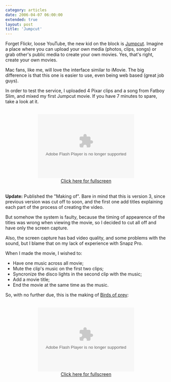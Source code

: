 ```yaml
---
category: articles
date: 2006-04-07 06:00:00
extended: true
layout: post
title: 'Jumpcut'
---
```


<p>Forget Flickr, loose YouTube, the new kid on the block is <a href="http://jumpcut.com/">Jumpcut</a>. Imagine a place where you can upload your own media (photos, clips, songs) or grab other's public media to create your own movies. Yes, that's right, create your own movies.</p><p>Mac fans, like me, will love the interface similar to iMovie. The big difference is that this one is easier to use, even being web based (great job guys).</p><p>In order to test the service, I uploaded 4 Pixar clips and a song from Fatboy Slim, and mixed my first Jumpcut movie. If you have 7 minutes to spare, take a look at it.</p>
<!--more-->
<p><center><br><object width="300" height="200"><param name="movie" value="http://www.jumpcut.com/media/flash/jump.swf" /><param name="flashvars" value="asset_type=movie&asset_id=BC682D4CC61911DA93121E5938C41118&eb=1" /><embed src="http://www.jumpcut.com/media/flash/jump.swf" width="300" height="200" flashvars="asset_type=movie&asset_id=BC682D4CC61911DA93121E5938C41118&eb=1" type="application/x-shockwave-flash" /></object><br><a href="http://www.jumpcut.com/fullscreen?id=BC682D4CC61911DA93121E5938C41118&type=movie">Click here for fullscreen</a><br><br></center></p><p><strong>Update:</strong> Published the "Making of". Bare in mind that this is version 3, since previous version was cut off to soon, and the first one add titles explaining each part of the process of creating the video.</p><p>But somehow the system is faulty, because the timing of appearence of the titles was wrong when viewing the movie, so I decided to cut all off and have only the screen capture.</p><p>Also, the screen capture has bad video quality, and some problems with the sound, but I blame that on my lack of experience with Snapz Pro.</p><p>When I made the movie, I wished to:</p><ul>  <li>Have one music across all movie;  <li>Mute the clip's music on the first two clips;  <li>Syncronize the disco lights in the second clip with the music;  <li>Add a movie title;  <li>End the movie at the same time as the music.</ul><p>So, with no further due, this is the making of <a href="http://www.jumpcut.com/view?id=BC682D4CC61911DA93121E5938C41118">Birds of prey</a>:</p><p><center><br><object width="300" height="200"><param name="movie" value="http://www.jumpcut.com/media/flash/jump.swf" /><param name="flashvars" value="asset_type=movie&asset_id=B9BB0036C65C11DAB5C3C25D1D71DE99&eb=1" /><embed src="http://www.jumpcut.com/media/flash/jump.swf" width="300" height="200" flashvars="asset_type=movie&asset_id=B9BB0036C65C11DAB5C3C25D1D71DE99&eb=1" type="application/x-shockwave-flash" /></object><br><a href="http://www.jumpcut.com/fullscreen?id=B9BB0036C65C11DAB5C3C25D1D71DE99&type=movie">Click here for fullscreen</a></center></p>
